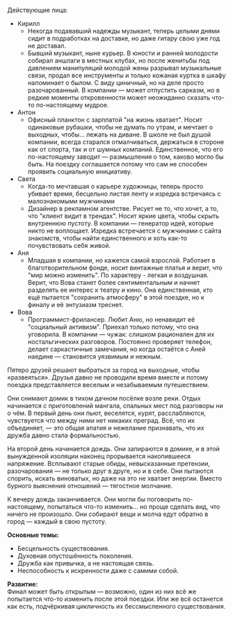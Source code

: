 Действующие лица:
- Кирилл
	- Некогда подававший надежды музыкант, теперь целыми днями сидит в подработках на доставке, но даже гитару свою уже год не доставал. 
	- Бывший музыкант, ныне курьер. В юности и ранней молодости собирал аншлаги в местных клубах, но после женитьбы под давлением манипуляций молодой жены  разрывал музыкальные связи, продал все инструменты и только кожаная куртка в шкафу напоминает о былом. С виду циничный, но на деле просто разочарованный. В компании — может отпустить сарказм, но в редкие моменты откровенности может неожиданно сказать что-то по-настоящему мудрое.
- Антон
	- Офисный планктон с зарплатой "на жизнь хватает". Носит одинаковые рубашки, чтобы не думать по утрам, и мечтает о выходных, чтобы... лежать на диване. В школе не был душой компании, всегда старался отмалчиваться, держаться в стороне как от спорта, так и от шумных компаний. Единственное, что его по-настоящему заводит — размышления о том, каково могло бы быть. На поездку соглашается потому что сам не способен проявить социальную инициативу.
- Света
	- Когда-то мечтавшая о карьере художницы, теперь просто убивает время, бесцельно листая ленту и изредка встречаясь с малознакомыми мужчинами
	- Дизайнер в рекламном агентстве. Рисует не то, что хочет, а то, что "клиент видит в трендах". Носит яркие цвета, чтобы скрыть внутреннюю пустоту. В компании — генератор идей, которые никто не воплощает. Изредка встречается с мужчинами с сайта знакомств, чтобы найти единственного и хоть как-то почувствовать себя живой.
- Аня
	- Младшая в компании, но кажется самой взрослой. Работает в благотворительном фонде, носит винтажные платья и верит, что "мир можно изменить". По характеру - легкая и воздушная. Верит, что Вова станет более сентиментальным и начнет разделять ее интерес к театру и кино. Она единственная, кто ещё пытается "сохранить атмосферу" в этой поездке, но к финалу и её энтузиазм треснет.
- Вова
	- Программист-фрилансер. Любит Аню, но ненавидит её "социальный активизм". Приехал только потому, что она уговорила. В компании — чужак: слишком рационален для их ностальгических разговоров. Постоянно проверяет телефон, делает саркастичные замечания, но когда остаётся с Аней наедине — становится уязвимым и нежным.

Пятеро друзей решают выбраться за город на выходные, чтобы «развеяться». Друзья давно не проводили время вместе и потому поездка представляется веселым и незабываемым путешествием.

Они снимают домик в тихом дачном посёлке возле реки. Отдых начинается с приготовлений мангала, спальных мест под разговоры ни о чём. В первый день они пьют, веселятся, курят, расслабляются, чувствуется что между ними нет никаких преград. Всё, что их объединяет, — это общая апатия и нежелание признавать, что их дружба давно стала формальностью.

На второй день начинается дождь. Они запираются в домике, и в этой вынужденной изоляции наконец прорывается накопившееся напряжение. Всплывают старые обиды, невысказанные претензии, разочарования — не только друг в друге, но и в себе. Они пытаются спорить, искать виноватых, но даже на это не хватает энергии. Вместо бурного выяснения отношений — тягостное молчание.

К вечеру дождь заканчивается. Они могли бы поговорить по-настоящему, попытаться что-то изменить… но проще сделать вид, что ничего не произошло. Они собирают вещи и молча едут обратно в город — каждый в свою пустоту.

**Основные темы:**
- Бесцельность существования.
- Духовная опустошённость поколения.
- Дружба как привычка, а не настоящая связь.
- Неспособность к искренности даже с самими собой.

**Развитие:**  
Финал может быть открытым — возможно, один из них всё же попытается что-то изменить после этой поездки. Или же всё останется как есть, подчёркивая цикличность их бессмысленного существования.